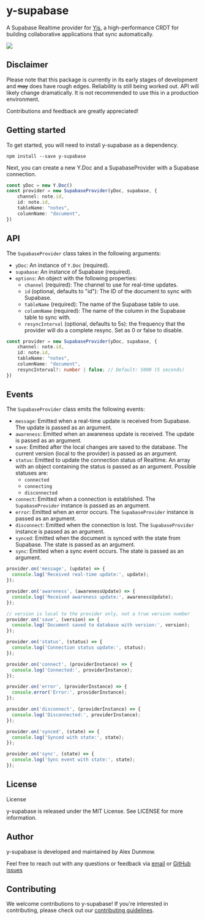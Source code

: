 # y-supabase

A Supabase Realtime provider for [Yjs](https://yjs.dev), a high-performance CRDT for building collaborative applications that sync automatically.

![](https://i.imgur.com/FgENXUU.gif)

## Disclaimer
Please note that this package is currently in its early stages of development and ~~may~~ does have rough edges. Reliability is still being worked out. API will likely change dramatically. It is not recommended to use this in a production environment.

Contributions and feedback are greatly appreciated!

## Getting started

To get started, you will need to install y-supabase as a dependency.

`npm install --save y-supabase`

Next, you can create a new Y.Doc and a SupabaseProvider with a Supabase connection.

```typescript
const yDoc = new Y.Doc()
const provider = new SupabaseProvider(yDoc, supabase, {
    channel: note.id,
    id: note.id,
    tableName: "notes",
    columnName: "document",
})
```

## API

The `SupabaseProvider` class takes in the following arguments:

- `yDoc`: An instance of `Y.Doc` (required).
- `supabase`: An instance of Supabase (required).
- `options`: An object with the following properties:
    - `channel` (required): The channel to use for real-time updates.
    - `id` (optional, defaults to "id"): The ID of the document to sync with Supabase.
    - `tableName` (required): The name of the Supabase table to use.
    - `columnName` (required): The name of the column in the Supabase table to sync with.
    - `resyncInterval` (optional, defaults to 5s): the frequency that the provider will do a complete resync. Set as 0 or false to disable.

```typescript
const provider = new SupabaseProvider(yDoc, supabase, {
    channel: note.id,
    id: note.id,
    tableName: "notes",
    columnName: "document",
    resyncInterval?: number | false; // Default: 5000 (5 seconds)
})
```

## Events

The `SupabaseProvider` class emits the following events:

- `message`: Emitted when a real-time update is received from Supabase. The update is passed as an argument.
- `awareness`: Emitted when an awareness update is received. The update is passed as an argument.
- `save`: Emitted after the local changes are saved to the database. The current version (local to the provider) is passed as an argument.
- `status`: Emitted to update the connection status of Realtime. An array with an object containing the status is passed as an argument. Possible statuses are:
  - `connected`
  - `connecting`
  - `disconnected`
- `connect`: Emitted when a connection is established. The `SupabaseProvider` instance is passed as an argument.
- `error`: Emitted when an error occurs. The `SupabaseProvider` instance is passed as an argument.
- `disconnect`: Emitted when the connection is lost. The `SupabaseProvider` instance is passed as an argument.
- `synced`: Emitted when the document is synced with the state from Supabase. The state is passed as an argument.
- `sync`: Emitted when a sync event occurs. The state is passed as an argument.

```typescript
provider.on('message', (update) => {
  console.log('Received real-time update:', update);
});

provider.on('awareness', (awarenessUpdate) => {
  console.log('Received awareness update:', awarenessUpdate);
});

// version is local to the provider only, not a true version number
provider.on('save', (version) => {
  console.log('Document saved to database with version:', version);
});

provider.on('status', (status) => {
  console.log('Connection status update:', status);
});

provider.on('connect', (providerInstance) => {
  console.log('Connected:', providerInstance);
});

provider.on('error', (providerInstance) => {
  console.error('Error:', providerInstance);
});

provider.on('disconnect', (providerInstance) => {
  console.log('Disconnected:', providerInstance);
});

provider.on('synced', (state) => {
  console.log('Synced with state:', state);
});

provider.on('sync', (state) => {
  console.log('Sync event with state:', state);
});
```


## License

License

y-supabase is released under the MIT License. See LICENSE for more information.

## Author

y-supabase is developed and maintained by Alex Dunmow.

Feel free to reach out with any questions or feedback via [email](mailto:alex@413x.tech) or [GitHub issues](https://github.com/AlexDunmow/y-supabase/issues)

## Contributing

We welcome contributions to y-supabase! If you're interested in contributing, please check out our [contributing guidelines]("./CONTRIBUTIONS.md").

